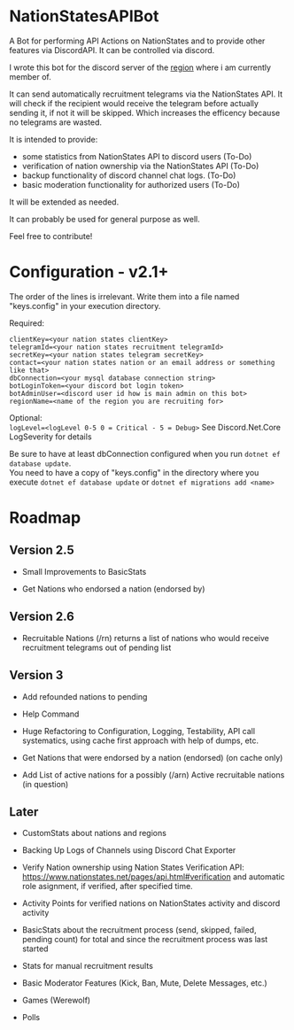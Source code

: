# NationStatesAPIBot
A Bot for performing API Actions on NationStates and to provide other features via DiscordAPI. It can be controlled via discord.

I wrote this bot for the discord server of the [region](https://www.nationstates.net/region=the_free_nations_region "The Free Nations Region") where i am currently member of. 

It can send automatically recruitment telegrams via the NationStates API.
It will check if the recipient would receive the telegram before actually sending it, if not it will be skipped. Which increases the efficency because no telegrams are wasted.

It is intended to provide:
  - some statistics from NationStates API to discord users (To-Do)
  - verification of nation ownership via the NationStates API (To-Do)
  - backup functionality of discord channel chat logs. (To-Do)
  - basic moderation functionality for authorized users (To-Do)
  
It will be extended as needed.

It can probably be used for general purpose as well.

Feel free to contribute!

# Configuration - v2.1+

The order of the lines is irrelevant. Write them into a file named "keys.config" in your execution directory.  

Required:

`clientKey=<your nation states clientKey>`  
`telegramId=<your nation states recruitment telegramId>`  
`secretKey=<your nation states telegram secretKey>`  
`contact=<your nation states nation or an email address or something like that>`  
`dbConnection=<your mysql database connection string>`  
`botLoginToken=<your discord bot login token>`  
`botAdminUser=<discord user id how is main admin on this bot>`  
`regionName=<name of the region you are recruiting for>`
  
Optional:  
`logLevel=<logLevel 0-5 0 = Critical - 5 = Debug>`
See Discord.Net.Core LogSeverity for details

Be sure to have at least dbConnection configured when you run `dotnet ef database update`.  
You need to have a copy of "keys.config" in the directory where you execute `dotnet ef database update` or `dotnet ef migrations add <name>`

# Roadmap

## Version 2.5

- Small Improvements to BasicStats  

- Get Nations who endorsed a nation (endorsed by)

## Version 2.6

- Recruitable Nations (/rn) returns a list of nations who would receive recruitment telegrams out of pending list


## Version 3

- Add refounded nations to pending  

- Help Command

- Huge Refactoring to Configuration, Logging, Testability, API call systematics, using cache first approach with help of dumps, etc.  

- Get Nations that were endorsed by a nation (endorsed) (on cache only)

- Add List of active nations for a possibly (/arn) Active recruitable nations (in question)

## Later

- CustomStats about nations and regions

- Backing Up Logs of Channels using Discord Chat Exporter

- Verify Nation ownership using Nation States Verification API: https://www.nationstates.net/pages/api.html#verification and automatic role asignment, if verified, after specified time.

- Activity Points for verified nations on NationStates activity and discord activity

- BasicStats about the recruitment process (send, skipped, failed, pending count) for total and since the recruitment process was last started

- Stats for manual recruitment results

- Basic Moderator Features (Kick, Ban, Mute, Delete Messages, etc.)

- Games (Werewolf)  

- Polls  
